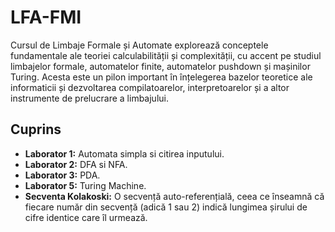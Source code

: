 # LFA-FMI

Cursul de Limbaje Formale și Automate explorează conceptele fundamentale ale teoriei calculabilității și complexității, cu accent pe studiul limbajelor formale, automatelor finite, automatelor pushdown și mașinilor Turing. Acesta este un pilon important în înțelegerea bazelor teoretice ale informaticii și dezvoltarea compilatoarelor, interpretoarelor și a altor instrumente de prelucrare a limbajului.

## Cuprins 

* **Laborator 1:** Automata simpla si citirea inputului.
* **Laborator 2:** DFA si NFA.
* **Laborator 3:** PDA.
* **Laborator 5:** Turing Machine.
* **Secventa Kolakoski:** O secvență auto-referențială, ceea ce înseamnă că fiecare număr din secvență (adică 1 sau 2) indică lungimea șirului de cifre identice care îl urmează.
